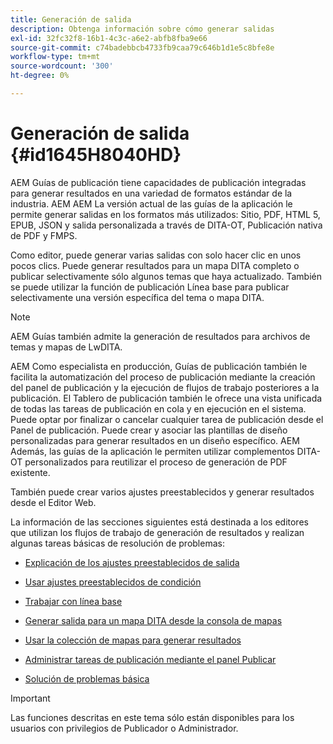 ```yaml
---
title: Generación de salida
description: Obtenga información sobre cómo generar salidas
exl-id: 32fc32f8-16b1-4c3c-a6e2-abfb8fba9e66
source-git-commit: c74badebbcb4733fb9caa79c646b1d1e5c8bfe8e
workflow-type: tm+mt
source-wordcount: '300'
ht-degree: 0%

---
```


# Generación de salida {#id1645H8040HD}

AEM Guías de publicación tiene capacidades de publicación integradas para generar resultados en una variedad de formatos estándar de la industria. AEM AEM La versión actual de las guías de la aplicación le permite generar salidas en los formatos más utilizados: Sitio, PDF, HTML 5, EPUB, JSON y salida personalizada a través de DITA-OT, Publicación nativa de PDF y FMPS.

Como editor, puede generar varias salidas con solo hacer clic en unos pocos clics. Puede generar resultados para un mapa DITA completo o publicar selectivamente sólo algunos temas que haya actualizado. También se puede utilizar la función de publicación Línea base para publicar selectivamente una versión específica del tema o mapa DITA.

>[!NOTE]
>
> AEM Guías también admite la generación de resultados para archivos de temas y mapas de LwDITA.

AEM Como especialista en producción, Guías de publicación también le facilita la automatización del proceso de publicación mediante la creación del panel de publicación y la ejecución de flujos de trabajo posteriores a la publicación. El Tablero de publicación también le ofrece una vista unificada de todas las tareas de publicación en cola y en ejecución en el sistema. Puede optar por finalizar o cancelar cualquier tarea de publicación desde el Panel de publicación. Puede crear y asociar las plantillas de diseño personalizadas para generar resultados en un diseño específico. AEM Además, las guías de la aplicación le permiten utilizar complementos DITA-OT personalizados para reutilizar el proceso de generación de PDF existente.

También puede crear varios ajustes preestablecidos y generar resultados desde el Editor Web.

La información de las secciones siguientes está destinada a los editores que utilizan los flujos de trabajo de generación de resultados y realizan algunas tareas básicas de resolución de problemas:

- [Explicación de los ajustes preestablecidos de salida](generate-output-understand-presets.md#)

- [Usar ajustes preestablecidos de condición](generate-output-use-condition-presets.md#)

- [Trabajar con línea base](generate-output-use-baseline-for-publishing.md#)

- [Generar salida para un mapa DITA desde la consola de mapas](generate-output-for-a-dita-map.md#)

- [Usar la colección de mapas para generar resultados](generate-output-use-map-collection-output-generation.md#)

- [Administrar tareas de publicación mediante el panel Publicar](generate-output-publish-dashboard.md#)

- [Solución de problemas básica](generate-output-basic-troubleshooting.md#)


>[!IMPORTANT]
>
> Las funciones descritas en este tema sólo están disponibles para los usuarios con privilegios de Publicador o Administrador.

